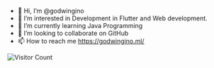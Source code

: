 - 👋 Hi, I’m @godwingino
- 👀 I’m interested in Development in Flutter and Web development.
- 🌱 I’m currently learning Java Programming
- 💞️ I’m looking to collaborate on GitHub
- 📫 How to reach me https://godwingino.ml/

![Visitor Count](https://profile-counter.glitch.me/godwingino/count.svg)
<!---
godwingino/godwingino is a ✨ special ✨ repository because its `README.md` (this file) appears on your GitHub profile.
You can click the Preview link to take a look at your changes.
--->

